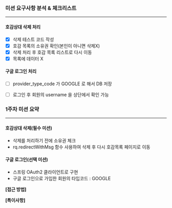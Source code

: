 ### 미션 요구사항 분석 & 체크리스트

---
#### 호감상대 삭제 처리
- [x] 삭제 테스트 코드 작성
- [x] 호감 목록의 소유권 확인(본인이 아니면 삭제X)
- [x] 삭제 처리 후 호감 목록 리스트로 다시 이동
- [x] 목록에 데이터 X

#### 구글 로그인 처리
- [ ] provider_type_code 가 GOOGLE 로 해서 DB 저장
- [ ] 로그인 후 회원의 username 을 상단에서 확인 가능


### 1주차 미션 요약

---
#### 호감상대 삭제(필수 미션)
- 삭제를 처리하기 전에 소유권 체크
- rq.redirectWithMsg 함수 사용하여 삭제 후 다시 호감목록 페이지로 이동

#### 구글 로그인(선택 미션)
- 스프링 OAuth2 클라이언트로 구현
- 구글 로그인으로 가입한 회원의 타입코드 : GOOGLE


**[접근 방법]**




**[특이사항]**

